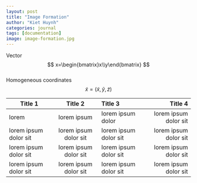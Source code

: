 ```yaml
---
layout: post
title: "Image Formation"
author: "Kiet Huynh"
categories: journal
tags: [documentation]
image: image-formation.jpg
---
```


Vector
$$ x=\begin{bmatrix}x\\y\end{bmatrix} $$  
Homogeneous coordinates
$$\tilde x = (\tilde x, \tilde y, \tilde z)$$

Title 1               | Title 2               | Title 3               | Title 4
--------------------- | :-------------------: | :-------------------- | --------------------:
lorem                 | lorem ipsum           | lorem ipsum dolor     | lorem ipsum dolor sit
lorem ipsum dolor sit | lorem ipsum dolor sit | lorem ipsum dolor sit | lorem ipsum dolor sit
lorem ipsum dolor sit | lorem ipsum dolor sit | lorem ipsum dolor sit | lorem ipsum dolor sit
lorem ipsum dolor sit | lorem ipsum dolor sit | lorem ipsum dolor sit | lorem ipsum dolor sit
<!--stackedit_data:
eyJoaXN0b3J5IjpbMTI4OTk2NTUzLC0xNjYwOTI3OTM3LC0xOT
gxMjc4MDEwLC01MTk1NTk2NjYsMjA2MTI2MjM1MCwtNzU3NTk1
MTIwLC03NDI1NjEzNjNdfQ==
-->
